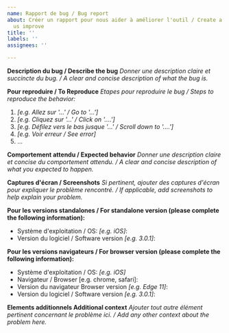 ```yaml
---
name: Rapport de bug / Bug report
about: Créer un rapport pour nous aider à améliorer l'outil / Create a report to help
  us improve
title: ''
labels: ''
assignees: ''

---
```


**Description du bug / Describe the bug**
*Donner une description claire et succincte du bug. / A clear and concise description of what the bug is.*

**Pour reproduire / To Reproduce**
*Etapes pour reproduire le bug / Steps to reproduce the behavior:*
1. *[e.g. Allez sur '...' / Go to '...']*
2. *[e.g. Cliquez sur '...' / Click on '....']*
3. *[e.g. Défilez vers le bas jusque '...' / Scroll down to '....']*
4. *[e.g. Voir erreur / See error]*
5. ...

**Comportement attendu / Expected behavior**
*Donner une description claire et concise du comportement attendu. / A clear and concise description of what you expected to happen.*

**Captures d'écran / Screenshots**
*Si pertinent, ajouter des captures d'écran pour expliquer le problème rencontré. / If applicable, add screenshots to help explain your problem.*

**Pour les versions standalones / For standalone version (please complete the following information):**
 - Système d'exploitation / OS: *[e.g. iOS]*:
 - Version du logiciel / Software version *[e.g. 3.0.1]*:

**Pour les versions navigateurs / For browser version (please complete the following information):**
 - Système d'exploitation / OS: *[e.g. iOS]*
 - Navigateur / Browser [e.g. chrome, safari]:
 - Version du navigateur Browser version *[e.g. Edge 11]*:
 - Version du logiciel / Software version *[e.g. 3.0.1]*:

**Elements additionnels Additional context**
*Ajouter tout autre élément pertinent concernant le problème ici. / Add any other context about the problem here.*

